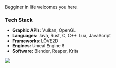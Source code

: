 Begginer in life welcomes you here. 

###  Tech Stack  
- **Graphic APIs:** Vulkan, OpenGL
- **Languages:** Java, Rust, C, C++, Lua, JavaScript  
- **Frameworks:** LÖVE2D  
- **Engines:** Unreal Engine 5
- **Software:** Blender, Reaper, Krita

<!--[![LeetCode Stats](https://leetcard.jacoblin.cool/Krak9n?theme=dark&font=Abel&ext=activity)](https://leetcode.com/Krak9n/) ![Top Langs](https://github-readme-stats.vercel.app/api/top-langs/?username=Krak9n&layout=compact&theme=dark)]
-->

<!--![stats](https://github-readme-stats.vercel.app/api?username=Krak9n&show_icons=true&theme=tokyonight)![Top Langs](https://github-readme-stats.vercel.app/api/top-langs/?username=Krak9n&layout=compact&theme=tokyonight)
-->

![](https://github.com/Krak9n/Krak9n/blob/34927a0767502587f829b30b3b4a66a7d2066384/Untitled%20Project.gif)
